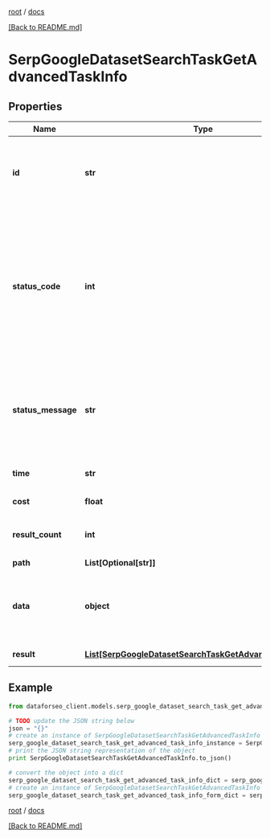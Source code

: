 [root](./../ "root") / [docs](./ "docs")

[[Back to README.md]](./../README.md "[Back to README.md]")

# SerpGoogleDatasetSearchTaskGetAdvancedTaskInfo

## Properties

Name | Type | Description | Notes
------------ | ------------- | ------------- | -------------
**id** | **str** | task identifier unique task identifier in our system in the UUID format | [optional]
**status_code** | **int** | status code of the task generated by DataForSEO, can be within the following range: 10000-60000 you can find the full list of the response codes here | [optional]
**status_message** | **str** | informational message of the task you can find the full list of general informational messages here | [optional]
**time** | **str** | execution time, seconds | [optional]
**cost** | **float** | total tasks cost, USD | [optional]
**result_count** | **int** | number of elements in the result array | [optional]
**path** | **List[Optional[str]]** | URL path | [optional]
**data** | **object** | contains the same parameters that you specified in the POST request | [optional]
**result** | [**List[SerpGoogleDatasetSearchTaskGetAdvancedResultInfo]**](SerpGoogleDatasetSearchTaskGetAdvancedResultInfo.md) | array of results | [optional]

## Example

```python
from dataforseo_client.models.serp_google_dataset_search_task_get_advanced_task_info import SerpGoogleDatasetSearchTaskGetAdvancedTaskInfo

# TODO update the JSON string below
json = "{}"
# create an instance of SerpGoogleDatasetSearchTaskGetAdvancedTaskInfo from a JSON string
serp_google_dataset_search_task_get_advanced_task_info_instance = SerpGoogleDatasetSearchTaskGetAdvancedTaskInfo.from_json(json)
# print the JSON string representation of the object
print SerpGoogleDatasetSearchTaskGetAdvancedTaskInfo.to_json()

# convert the object into a dict
serp_google_dataset_search_task_get_advanced_task_info_dict = serp_google_dataset_search_task_get_advanced_task_info_instance.to_dict()
# create an instance of SerpGoogleDatasetSearchTaskGetAdvancedTaskInfo from a dict
serp_google_dataset_search_task_get_advanced_task_info_form_dict = serp_google_dataset_search_task_get_advanced_task_info.from_dict(serp_google_dataset_search_task_get_advanced_task_info_dict)
```

  

[root](./../ "root") / [docs](./ "docs")

[[Back to README.md]](./../README.md "[Back to README.md]")